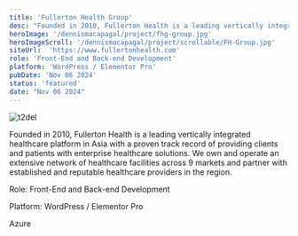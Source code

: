 ```yaml
---
title: 'Fullerton Health Group'
desc: "Founded in 2010, Fullerton Health is a leading vertically integrated healthcare platform in Asia"
heroImage: '/dennismacapagal/project/fhg-group.jpg'
heroImageScroll: '/dennismacapagal/project/scrollable/FH-Group.jpg'
siteUrl:  'https://www.fullertonhealth.com'
role: 'Front-End and Back-end Development'
platform: 'WordPress / Elementor Pro'
pubDate: 'Nov 06 2024'
status: 'featured'
date: "Nov 06 2024"
---
```


![t2del](/dennismacapagal/project/fhg-group.jpg)

Founded in 2010, Fullerton Health is a leading vertically integrated healthcare platform in Asia with a proven track record of providing clients and patients with enterprise healthcare solutions. We own and operate an extensive network of healthcare facilities across 9 markets and partner with established and reputable healthcare providers in the region.

<p>Role: Front-End and Back-end Development</p>
<p>Platform: WordPress / Elementor Pro</p>
<p>Azure</p>